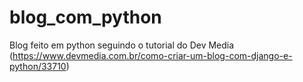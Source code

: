 # blog_com_python
Blog feito em python seguindo o tutorial do Dev Media (https://www.devmedia.com.br/como-criar-um-blog-com-django-e-python/33710)
